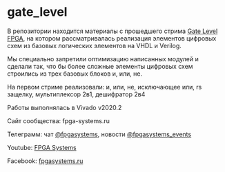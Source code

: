 # gate_level
В репозитории находится материалы с прошедшего стрима [Gate Level FPGA](https://youtu.be/5b49deKWnW8), на котором рассматривалась реализация элементов цифровых схем из базовых логических элементов на VHDL и Verilog. 

Мы специально запретили оптимизацию написанных модулей и сделали так, что бы более сложные элементы цифровых схем строились из трех базовых блоков и, или, не. 

На первом стриме реализовали: и, или, не, исключающее или, rs защелку, мультиплексор 2в1, дешифратор 2в4

Работы выполнялась в Vivado v2020.2

Сайт сообщества: fpga-systems.ru

Телеграмм: чат [@fpgasystems](https://t.me/fpgasystems), новости [@fpgasystems_events](https://t.me/fpgasystems_events)

Youtube: [FPGA Systems](https://www.youtube.com/c/fpgasystems)

Facebook: [fpgasystems.ru](https://www.facebook.com/groups/fpgasystems.ru)